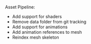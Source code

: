 Asset Pipeline:
 - Add support for shaders
 - Remove data folder from git tracking
 - Add support for animations
 - Add animation references to mesh
 - Reindex mesh skeleton